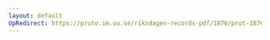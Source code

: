 ```yaml
---
layout: default
UpRedirect: https://pruto.im.uu.se/riksdagen-records-pdf/1876/prot-1876--ak--038/prot-1876--ak--038_034.pdf
---
```

